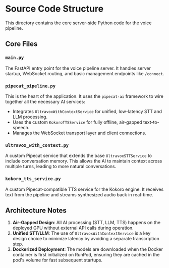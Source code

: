 # Source Code Structure

This directory contains the core server-side Python code for the voice pipeline.

## Core Files

### `main.py`
The FastAPI entry point for the voice pipeline server. It handles server startup, WebSocket routing, and basic management endpoints like `/connect`.

### `pipecat_pipeline.py`
This is the heart of the application. It uses the `pipecat-ai` framework to wire together all the necessary AI services:
-   Integrates `UltravoxWithContextService` for unified, low-latency STT and LLM processing.
-   Uses the custom `KokoroTTSService` for fully offline, air-gapped text-to-speech.
-   Manages the WebSocket transport layer and client connections.

### `ultravox_with_context.py`
A custom Pipecat service that extends the base `UltravoxSTTService` to include conversation memory. This allows the AI to maintain context across multiple turns, leading to more natural conversations.

### `kokoro_tts_service.py`
A custom Pipecat-compatible TTS service for the Kokoro engine. It receives text from the pipeline and streams synthesized audio back in real-time.

## Architecture Notes

1.  **Air-Gapped Design**: All AI processing (STT, LLM, TTS) happens on the deployed GPU without external API calls during operation.
2.  **Unified STT/LLM**: The use of `UltravoxWithContextService` is a key design choice to minimize latency by avoiding a separate transcription step.
3.  **Dockerized Deployment**: The models are downloaded when the Docker container is first initialized on RunPod, ensuring they are cached in the pod's volume for fast subsequent startups.

